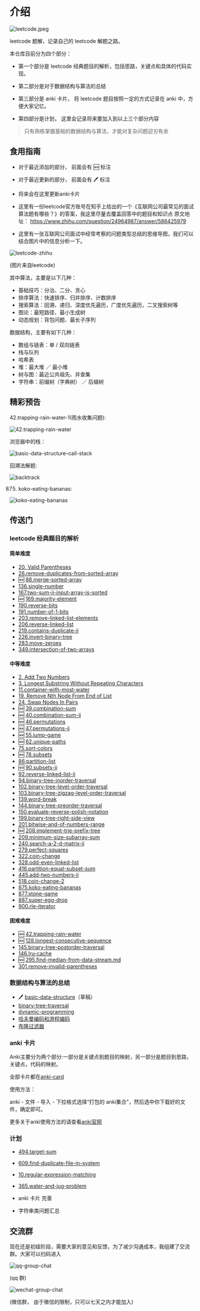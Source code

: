 # 介绍

![leetcode.jpeg](./assets/leetcode.jpeg)

leetcode 题解，记录自己的 leetcode 解题之路。

本仓库目前分为四个部分：

- 第一个部分是 leetcode 经典题目的解析，包括思路，关键点和具体的代码实现。

- 第二部分是对于数据结构与算法的总结

- 第三部分是 anki 卡片， 将 leetcode 题目按照一定的方式记录在 anki 中，方便大家记忆。

- 第四部分是计划， 这里会记录将来要加入到以上三个部分内容

> 只有熟练掌握基础的数据结构与算法，才能对复杂问题迎刃有余

## 食用指南

- 对于最近添加的部分， 前面会有 🆕 标注
- 对于最近更新的部分， 前面会有 🖊 标注
- 将来会在这里更新anki卡片
- 这里有一份leetcode官方账号在知乎上给出的一个《互联网公司最常见的面试算法题有哪些？》的答案，我这里尽量去覆盖回答中的题目和知识点
原文地址： https://www.zhihu.com/question/24964987/answer/586425979

- 这里有一张互联网公司面试中经常考察的问题类型总结的思维导图，我们可以结合图片中的信息分析一下。

![leetcode-zhihu](./assets//leetcode-zhihu.jpg)

(图片来自leetcode)

其中算法，主要是以下几种：

- 基础技巧：分治、二分、贪心
- 排序算法：快速排序、归并排序、计数排序
- 搜索算法：回溯、递归、深度优先遍历，广度优先遍历，二叉搜索树等
- 图论：最短路径、最小生成树
- 动态规划：背包问题、最长子序列

数据结构，主要有如下几种：

- 数组与链表：单 / 双向链表
- 栈与队列
- 哈希表
- 堆：最大堆 ／ 最小堆
- 树与图：最近公共祖先、并查集
- 字符串：前缀树（字典树） ／ 后缀树




## 精彩预告


42.trapping-rain-water-1(雨水收集问题):

![42.trapping-rain-water](./assets/problems/42.trapping-rain-water-1.png)

浏览器中的栈：

![basic-data-structure-call-stack](./assets/thinkings/basic-data-structure-call-stack.png)

回溯法解题:

![backtrack](./assets/problems/backtrack.png)

875. koko-eating-bananas:

![koko-eating-bananas](./assets/problems/koko-eating-bananas.png)

## 传送门

### leetcode 经典题目的解析

#### 简单难度

- [20. Valid Parentheses](./problems/validParentheses.md)
- [26.remove-duplicates-from-sorted-array](./problems/26.remove-duplicates-from-sorted-array.md)
- 🆕 [88.merge-sorted-array](./problems/88.merge-sorted-array.md)
- [136.single-number](./problems/136.single-number.md)
- [167.two-sum-ii-input-array-is-sorted](./problems/167.two-sum-ii-input-array-is-sorted.md)
- 🆕 [169.majority-element](./problems/169.majority-element.md)
- [190.reverse-bits](./problems/190.reverse-bits.md)
- [191.number-of-1-bits](./problems/191.number-of-1-bits.md)
- [203.remove-linked-list-elements](./problems/203.remove-linked-list-elements.md)
- [206.reverse-linked-list](./problems/206.reverse-linked-list.md)
- [219.contains-duplicate-ii](./problems/219.contains-duplicate-ii.md)
- [226.invert-binary-tree](./problems/226.invert-binary-tree.md)
- [283.move-zeroes](./problems/283.move-zeroes.md)
- [349.intersection-of-two-arrays](./problems/349.intersection-of-two-arrays.md)


#### 中等难度

- [2. Add Two Numbers](./problems/addTwoNumbers.md)
- [3. Longest Substring Without Repeating Characters](./problems/longestSubstringWithoutRepeatingCharacters.md)
- [11.container-with-most-water](./problems/11.container-with-most-water.md)
- [19. Remove Nth Node From End of List](./problems/removeNthNodeFromEndofList.md)
- [24. Swap Nodes In Pairs](./problems/swapNodesInPairs.md)
- 🆕 [39.combination-sum](./problems/39.combination-sum.md)
- 🆕 [40.combination-sum-ii](./problems/40.combination-sum-ii.md)
- 🆕 [46.permutations](./problems/46.permutations.md)
- 🆕 [47.permutations-ii](./problems/47.permutations-ii.md)
- 🆕 [55.jump-game](./problems/55.jump-game.md)
- 🆕 [62.unique-paths](./problems/62.unique-paths.md)
- [75.sort-colors](./problems/75.sort-colors.md)
- 🆕 [78.subsets](./problems/78.subsets.md)
- [86.partition-list](./problems/86.partition-list.md)
- 🆕 [90.subsets-ii](./problems/90.subsets-ii.md)
- [92.reverse-linked-list-ii](./problems/92.reverse-linked-list-ii.md)
- [94.binary-tree-inorder-traversal](./problems/94.binary-tree-inorder-traversal.md)
- [102.binary-tree-level-order-traversal](./problems/102.binary-tree-level-order-traversal.md)
- [103.binary-tree-zigzag-level-order-traversal](./problems/103.binary-tree-zigzag-level-order-traversal.md)
- [139.word-break](./problems/139.word-breakmd)
- [144.binary-tree-preorder-traversal](./problems/144.binary-tree-preorder-traversal.md)
- [150.evaluate-reverse-polish-notation](./problems/150.evaluate-reverse-polish-notation.md)
- [199.binary-tree-right-side-view](./problems/199.binary-tree-right-side-view.md)
- [201.bitwise-and-of-numbers-range](./problems/201.bitwise-and-of-numbers-range.md)
- 🆕 [208.implement-trie-prefix-tree](./problems/208.implement-trie-prefix-tree.md)
- [209.minimum-size-subarray-sum](./problems/209.minimum-size-subarray-sum.md)
- [240.search-a-2-d-matrix-ii](./problems/240.search-a-2-d-matrix-ii.md)
- [279.perfect-squares](./problems/279.perfect-squares.md)
- [322.coin-change](./problems/322.coin-change.md)
- [328.odd-even-linked-list](./problems/328.odd-even-linked-list.md)
- [416.partition-equal-subset-sum](./problems/416.partition-equal-subset-sum.md)
- [445.add-two-numbers-ii](./problems/445.add-two-numbers-ii.md)
- [518.coin-change-2](./problems/518.coin-change-2.md)
- [875.koko-eating-bananas](./problems/875.koko-eating-bananas.md)
- [877.stone-game](./problems/877.stone-game.md)
- [887.super-egg-drop](./problems/887.super-egg-drop.md)
- [900.rle-iterator](./problems/900.rle-iterator.md)

#### 困难难度
- 🆕 [42.trapping-rain-water](./problems/42.trapping-rain-water.md)
- 🆕 [128.longest-consecutive-sequence](./problems/128.longest-consecutive-sequence.md)
- [145.binary-tree-postorder-traversal](./problems/145.binary-tree-postorder-traversal.md)
- [146.lru-cache](./problems/146.lru-cache.md)
- 🆕 [295.find-median-from-data-stream.md](./problems/295.find-median-from-data-stream.md)
- [301.remove-invalid-parentheses](./problems/301.remove-invalid-parentheses.md)

### 数据结构与算法的总结

- 🖊 [basic-data-structure](./thinkings/basic-data-structure.md)（草稿）
- [binary-tree-traversal](./thinkings/binary-tree-traversal.md)
- [dynamic-programming](./thinkings/dynamic-programming.md)
- [哈夫曼编码和游程编码](./thinkings/run-length-encode-and-huffman-encode.md)
- [布隆过滤器](./thinkings/bloom-filter.md)

### anki 卡片

Anki主要分为两个部分:一部分是关键点到题目的映射，另一部分是题目到思路，关键点，代码的映射。

全部卡片都在[anki-card](./assets/anki/leetcode.apkg)

使用方法：

anki - 文件 - 导入 - 下拉格式选择“打包的 anki集合”，然后选中你下载好的文件，确定即可。

更多关于anki使用方法的请查看[anki官网](https://apps.ankiweb.net/)

### 计划

- [494.target-sum](./todo/494.target-sum.js)

- [609.find-duplicate-file-in-system](./todo/609.find-duplicate-file-in-system.js)

- [10.regular-expression-matching](./todo/10.regular-expression-matching.js)

- [365.water-and-jug-problem](./todo/365.water-and-jug-problem.js)

- anki 卡片 完善

- 字符串类问题汇总

## 交流群

现在还是初级阶段，需要大家的意见和反馈，为了减少沟通成本，我组建了交流群。大家可以扫码进入

![qq-group-chat](./assets/qq-group-chat.png)

(qq 群)

![wechat-group-chat](./assets/wechat-group-chat.jpg)

(微信群， 由于微信的限制，只可以七天之内才能加入)
